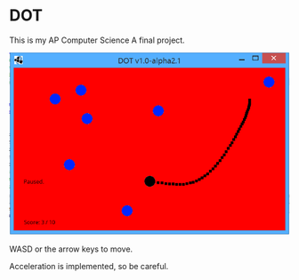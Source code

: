# DOT
This is my AP Computer Science A final project.

![Screenshot](https://raw.githubusercontent.com/Tiin57/apcs-final/master/screenshots/2015-05-21_09-39-17.png)

WASD or the arrow keys to move.

Acceleration is implemented, so be careful.